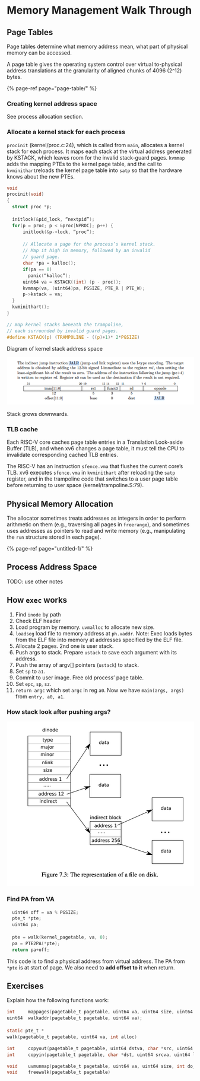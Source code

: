 # Memory Management Walk Through

## Page Tables

Page tables determine what memory address mean, what part of physical memory can be accessed.

A page table gives the operating system control over virtual to-physical address translations at the granularity of aligned chunks of 4096 \(2^12\) bytes.

{% page-ref page="page-table/" %}

### Creating kernel address space

See process allocation section.

### Allocate a kernel stack for each process

`procinit` \(kernel/proc.c:24\), which is called from `main`, allocates a kernel stack for each process. It maps each stack at the virtual address generated by KSTACK, which leaves room for the invalid stack-guard pages. `kvmmap` adds the mapping PTEs to the kernel page table, and the call to `kvminithart`reloads the kernel page table into `satp` so that the hardware knows about the new PTEs.

```c
void
procinit(void)
{
  struct proc *p;

  initlock(&pid_lock, “nextpid”);
  for(p = proc; p < &proc[NPROC]; p++) {
      initlock(&p->lock, “proc”);

      // Allocate a page for the process’s kernel stack.
      // Map it high in memory, followed by an invalid
      // guard page.
      char *pa = kalloc();
      if(pa == 0)
        panic(“kalloc”);
      uint64 va = KSTACK((int) (p - proc));
      kvmmap(va, (uint64)pa, PGSIZE, PTE_R | PTE_W);
      p->kstack = va;
  }
  kvminithart();
}
```

```c
// map kernel stacks beneath the trampoline,
// each surrounded by invalid guard pages.
#define KSTACK(p) (TRAMPOLINE - ((p)+1)* 2*PGSIZE)
```

Diagram of kernel stack address space

![](../.gitbook/assets/image%20%283%29.png)

Stack grows downwards.

### TLB cache

Each RISC-V core caches page table entries in a Translation Look-aside Buffer \(TLB\), and when xv6 changes a page table, it must tell the CPU to invalidate corresponding cached TLB entries.

The RISC-V has an instruction `sfence.vma` that flushes the current core’s TLB. xv6 executes `sfence.vma` in `kvminithart` after reloading the `satp` register, and in the trampoline code that switches to a user page table before returning to user space \(kernel/trampoline.S:79\).

## Physical Memory Allocation

The allocator sometimes treats addresses as integers in order to perform arithmetic on them \(e.g., traversing all pages in `freerange`\), and sometimes uses addresses as pointers to read and write memory \(e.g., manipulating the `run` structure stored in each page\).

{% page-ref page="untitled-1/" %}

## Process Address Space

TODO: use other notes

## How `exec` works

1. Find `inode` by path
2. Check ELF header
3. Load program by memory. `uvmalloc` to allocate new size.
4. `loadseg` load file to memory address at `ph.vaddr`. Note: Exec loads bytes from the ELF file into memory at addresses specified by the ELF file.
5. Allocate 2 pages. 2nd one is user stack.
6. Push args to stack. Prepare `ustack` to save each argument with its address.
7. Push the array of argv\[\] pointers \(`ustack`\) to stack.
8. Set `sp` to `a1`.
9. Commit to user image. Free old process’ page table.
10. Set `epc`, `sp`, `sz`.
11. `return argc` which set `argc` in reg `a0`. Now we have `main(args, args)` from `entry, a0, a1`.

### How stack look after pushing args?

![](../.gitbook/assets/image%20%2829%29.png)

### Find PA from VA

```c
  uint64 off = va % PGSIZE;
  pte_t *pte;
  uint64 pa;

  pte = walk(kernel_pagetable, va, 0);
  pa = PTE2PA(*pte);
  return pa+off;
```

This code is to find a physical address from virtual address. The PA from `*pte` is at start of page. We also need to **add offset to it** when return.

## Exercises

Explain how the following functions work:

```c
int     mappages(pagetable_t pagetable, uint64 va, uint64 size, uint64 pa, int perm);
uint64  walkaddr(pagetable_t pagetable, uint64 va);

static pte_t *
walk(pagetable_t pagetable, uint64 va, int alloc)
```

```c
int     copyout(pagetable_t pagetable, uint64 dstva, char *src, uint64 len);
int     copyin(pagetable_t pagetable, char *dst, uint64 srcva, uint64 len);
```

```c
void    uvmunmap(pagetable_t pagetable, uint64 va, uint64 size, int do_free);
void    freewalk(pagetable_t pagetable)
```

